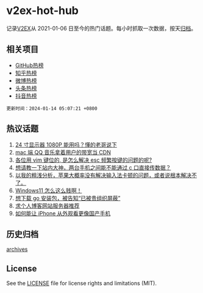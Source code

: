 # v2ex-hot-hub

 记录[V2EX](https://www.v2ex.com/)从 2021-01-06 日至今的热门话题。每小时抓取一次数据，按天[归档](archives)。
 
 ## 相关项目

- [GitHub热榜](https://github.com/lonnyzhang423/github-hot-hub)
- [知乎热榜](https://github.com/lonnyzhang423/zhihu-hot-hub)
- [微博热榜](https://github.com/lonnyzhang423/weibo-hot-hub)
- [头条热榜](https://github.com/lonnyzhang423/toutiao-hot-hub)
- [抖音热榜](https://github.com/lonnyzhang423/douyin-hot-hub)


 `更新时间：2024-01-14 05:07:21 +0800`

## 热议话题

1. [24 寸显示器 1080P 能用吗？懂的老哥说下](https://www.v2ex.com/t/1008267)
1. [mac 端 QQ 音乐拿着用户的带宽当 CDN](https://www.v2ex.com/t/1008319)
1. [各位用 vim 键位的, 是怎么解决 esc 频繁按键的问题的呢?](https://www.v2ex.com/t/1008294)
1. [想请教一下站内大神，两台手机之间能不能通过 c 口直接传数据？](https://www.v2ex.com/t/1008307)
1. [以我的粗浅分析，苹果大概率没有解决输入法卡顿的问题，或者说根本解决不了。](https://www.v2ex.com/t/1008334)
1. [Windows11 怎么这么贱啊！](https://www.v2ex.com/t/1008375)
1. [想下载 go 安装包，被告知“已被贵组织屏蔽”](https://www.v2ex.com/t/1008273)
1. [求个人博客网站服务器推荐](https://www.v2ex.com/t/1008361)
1. [如何能让 iPhone 从外观看更像国产手机](https://www.v2ex.com/t/1008276)

## 历史归档

[archives](archives)

## License

See the [LICENSE](LICENSE) file for license rights and limitations (MIT).
